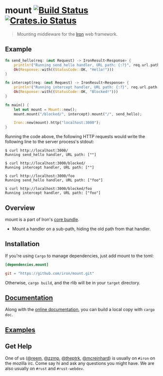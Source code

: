 mount [![Build Status](https://secure.travis-ci.org/iron/mount.png?branch=master)](https://travis-ci.org/iron/mount) [![Crates.io Status](https://meritbadge.herokuapp.com/mount)](https://crates.io/crates/mount)
====

> Mounting middleware for the [Iron](https://github.com/iron/iron) web framework.

## Example

```rust
fn send_hello(req: &mut Request) -> IronResult<Response> {
    println!("Running send_hello handler, URL path: {:?}", req.url.path());
    Ok(Response::with((StatusCode::OK, "Hello!")))
}

fn intercept(req: &mut Request) -> IronResult<Response> {
    println!("Running intercept handler, URL path: {:?}", req.url.path());
    Ok(Response::with((StatusCode::OK, "Blocked!")))
}

fn main() {
    let mut mount = Mount::new();
    mount.mount("/blocked/", intercept).mount("/", send_hello);

    Iron::new(mount).http("localhost:3000");
}
```

Running the code above, the following HTTP requests would write the following line to the server process's stdout:

```
$ curl http://localhost:3000/
Running send_hello handler, URL path: [""]

$ curl http://localhost:3000/blocked/
Running intercept handler, URL path: [""]

$ curl http://localhost:3000/foo
Running send_hello handler, URL path: ["foo"]

$ curl http://localhost:3000/blocked/foo
Running intercept handler, URL path: ["foo"]
```

## Overview

mount is a part of Iron's [core bundle](https://github.com/iron/common).

- Mount a handler on a sub-path, hiding the old path from that handler.

## Installation

If you're using `Cargo` to manage dependencies, just add mount to the toml:

```toml
[dependencies.mount]

git = "https://github.com/iron/mount.git"
```

Otherwise, `cargo build`, and the rlib will be in your `target` directory.

## [Documentation](https://docs.rs/mount)

Along with the [online documentation](https://docs.rs/mount),
you can build a local copy with `cargo doc`.

## [Examples](/examples)

## Get Help

One of us ([@reem](https://github.com/reem/), [@zzmp](https://github.com/zzmp/),
[@theptrk](https://github.com/theptrk/), [@mcreinhard](https://github.com/mcreinhard))
is usually on `#iron` on the mozilla irc. Come say hi and ask any questions you might have.
We are also usually on `#rust` and `#rust-webdev`.
